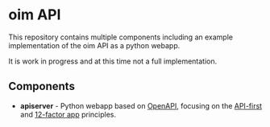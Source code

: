 # oim API

This repository contains multiple components including an example implementation of the oim API as a python webapp.

It is work in progress and at this time not a full implementation.

## Components
* **apiserver** - Python webapp based on [OpenAPI](https://www.openapis.org), focusing on the [API-first](https://opensource.zalando.com/restful-api-guidelines/#api-first) and [12-factor app](https://12factor.net) principles.
